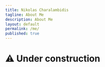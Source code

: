 ```yaml
---
title: Nikolas Charalambidis
tagline: About Me
description: About Me
layout: default
permalink: /me/
published: true
---
```


# ⚠️ Under construction